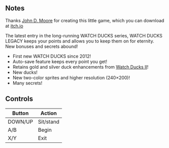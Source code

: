 ## Notes

Thanks [John D. Moore](http://whatnot.bombdotcom.net/) for creating this little game, which you can download at [itch.io](https://jdmgames.itch.io/watch-ducks-legacy)

The latest entry in the long-running WATCH DUCKS series, WATCH DUCKS LEGACY keeps your points and allows you to keep them on for eternity. New bonuses and secrets abound!

- First new WATCH DUCKS since 2012!
- Auto-save feature keeps every point you get!
- Retains gold and silver duck enhancements from [Watch Ducks II](https://whatnot.bombdotcom.net/watch-ducks-ii)!
- New ducks!
- New two-color sprites and higher resolution (240×200)!
- Many secrets!


## Controls

| Button  | Action    |
| ------- | --------- |
| DOWN/UP | Sit/stand |
| A/B     | Begin     |
| X/Y     | Exit      |
